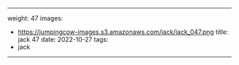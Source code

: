 
---
weight: 47
images:
- https://jumpingcow-images.s3.amazonaws.com/jack/jack_047.png
title: jack 47
date: 2022-10-27
tags:
- jack
---
